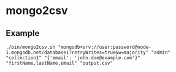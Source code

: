 # mongo2csv

## Example

`
./bin/mongo2csv.sh "mongodb+srv://user:password@node-1.mongodb.net/database1?retryWrites=true&w=majority" "admin" "collection1" "{'email': 'john.doe@example.com'}" "firstName,lastName,email" "output.csv"
`

